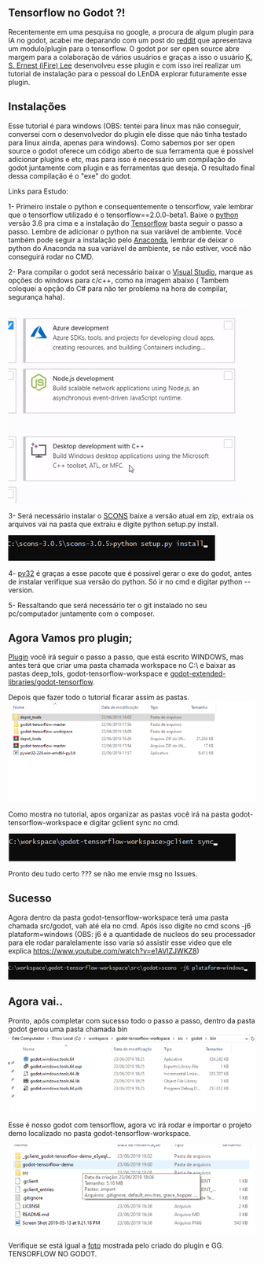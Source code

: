 ## Tensorflow no Godot ?! 

Recentemente em uma pesquisa no google, a procura de algum plugin para IA no godot, acabei me deparando com um post do [reddit](https://www.reddit.com/r/godot/comments/bobm5e/tensorflow_module_for_godot_engine/) que apresentava um modulo/plugin para o tensorflow.
O godot por ser open source abre margem para a colaboração de vários usuários e graças a isso o usuário [K. S. Ernest (iFire) Lee](https://github.com/fire) desenvolveu esse plugin e com isso irei realizar um tutorial de instalação para o pessoal do LEnDA explorar futuramente esse plugin.

## Instalações 

Esse tutorial é para windows (OBS: tentei para linux mas não conseguir, conversei com o desenvolvedor do plugin ele disse que não tinha testado para linux ainda, apenas para windows). Como sabemos por ser open source o godot oferece um código aberto de sua ferramenta que é possível adicionar plugins e etc, mas para isso é necessário um compilação do godot juntamente com plugin e as ferramentas que deseja. O resultado final dessa compilação é o "exe" do godot.

Links para Estudo:

1- Primeiro instale o python e consequentemente o tensorflow, vale lembrar que o tensorflow utilizado é o tensorflow==2.0.0-beta1. Baixe o [python](https://www.python.org/) versão 3.6 pra cima e a instalação do [Tensorflow](https://www.tensorflow.org/install) basta seguir o passo a passo. Lembre de adicionar o python na sua variável de ambiente. Você também pode seguir a instalação pelo [Anaconda](https://github.com/wstroks/tensorflowLenda), lembrar de deixar o python do Anaconda na sua variável de ambiente, se não estiver, você não conseguirá rodar no CMD.

2- Para compilar o godot será necessário baixar o [Visual Studio](https://visualstudio.microsoft.com/pt-br/thank-you-downloading-visual-studio/?sku=Community&rel=16), marque as opções do windows para c/c++, como na imagem abaixo ( Tambem coloquei a opção do C# para não ter problema na hora de compilar, segurança haha).

![Demo](visual.png)

3- Será necessário instalar o [SCONS](https://scons.org/pages/download.html) baixe a versão atual em zip, extraia os arquivos vai na pasta que extraiu e digite python setup.py install. 

![Demo](scons.png)


4- [py32](https://github.com/mhammond/pywin32/releases) é graças a esse pacote que é possivel gerar o exe do godot, antes de instalar verifique sua versão do python. Só ir no cmd e digitar python --version.

5- Ressaltando que será necessário ter o git instalado no seu pc/computador juntamente com o composer.

## Agora Vamos pro plugin;

[Plugin](https://github.com/godot-extended-libraries/godot-tensorflow-workspace) você irá seguir o passo a passo, que está escrito WINDOWS, mas antes terá que criar uma pasta chamada workspace no C:\ e baixar as pastas deep_tols, godot-tensorflow-workspace e [godot-extended-libraries/godot-tensorflow](https://github.com/godot-extended-libraries/godot-tensorflow).

Depois que fazer todo o tutorial ficarar assim as pastas.![Demo](pastas.png)


Como mostra no tutorial, apos organizar as pastas você irá na pasta godot-tensorflow-workspace e digitar gclient sync no cmd.

![Demo](compila.png)


Pronto deu tudo certo ??? se não me envie msg no Issues.

## Sucesso

Agora dentro da pasta godot-tensorflow-workspace terá uma pasta chamada src/godot, vah até ela no cmd.
Após isso digite no cmd scons -j6 plataform=windows (OBS: j6 é a quantidade de nucleos do seu processador para ele rodar paralelamente isso varia só assistir esse video que ele explica https://www.youtube.com/watch?v=e1AVIZJWKZ8) 

![Demo](ai.png)




## Agora vai..

Pronto, após completar com sucesso todo o passo a passo, dentro da pasta godot gerou uma pasta chamada bin
![Demo](fim.png)


Esse é nosso godot com tensorflow, agora vc irá rodar e importar o projeto demo localizado no pasta godot-tensorflow-workspace. 

![Demo](import.png)

Verifique se está igual a [foto](https://github.com/godot-extended-libraries/godot-tensorflow-workspace/) mostrada pelo criado do plugin e GG. TENSORFLOW NO GODOT.







